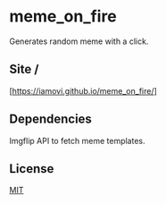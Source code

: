 # meme_on_fire

Generates random meme with a click.

## Site /

[https://iamovi.github.io/meme_on_fire/]

## Dependencies

Imgflip API to fetch meme templates.

## License

[MIT](LICENSE)